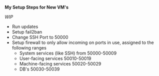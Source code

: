 **My Setup Steps for New VM's**

*WIP*

- Run updates
- Setup fail2ban
- Change SSH Port to 50000
- Setup firewall to only allow incoming on ports in use, assigned to the following ranges
    - System services (like SSH) from       50000-50009
    - User-facing services                  50010-50019
    - Machine-facing services               50020-50029
    - DB's                                  50030-50039


